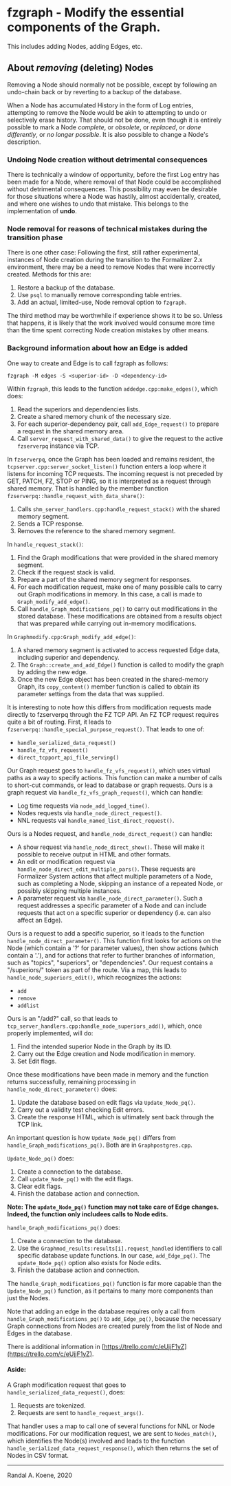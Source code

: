 # fzgraph - Modify the essential components of the Graph.

This includes adding Nodes, adding Edges, etc.



## About *removing* (deleting) Nodes

Removing a Node should normally not be possible, except by following an undo-chain back or by reverting to a backup of the database.

When a Node has accumulated History in the form of Log entries, attempting to remove the Node would be akin to attempting to undo or selectively erase history. That should not be done, even though it is entirely possible to mark a Node *complete*, or *obsolete*, or *replaced*, or *done differently*, or *no longer possible*. It is also possible to change a Node's description.

### Undoing Node creation without detrimental consequences

There is technically a window of opportunity, before the first Log entry has been made for a Node, where removal of that Node could be accomplished without detrimental consequences. This possibility may even be desirable for those situations where a Node was hastily, almost accidentally, created, and where one wishes to undo that mistake. This belongs to the implementation of **undo**.

### Node removal for reasons of technical mistakes during the transition phase

There is one other case: Following the first, still rather experimental, instances of Node creation during the transition to the Formalizer 2.x environment, there may be a need to remove Nodes that were incorrectly created. Methods for this are:

1. Restore a backup of the database.
2. Use `psql` to manually remove corresponding table entries.
3. Add an actual, limited-use, Node removal option to `fzgraph`.

The third method may be worthwhile if experience shows it to be so. Unless that happens, it is likely that the work involved would consume more time than the time spent correcting Node creation mistakes by other means.

### Background information about how an Edge is added

One way to create and Edge is to call fzgraph as follows:

`fzgraph -M edges -S <superior-id> -D <dependency-id>`

Within `fzgraph`, this leads to the function `addedge.cpp:make_edges()`,
which does:

1. Read the superiors and dependencies lists.
2. Create a shared memory chunk of the necessary size.
3. For each superior-dependency pair, call `add_Edge_request()` to
   prepare a request in the shared memory area.
4. Call `server_request_with_shared_data()` to give the request to
   the active `fzserverpq` instance via TCP.

In `fzserverpq`, once the Graph has been loaded and remains resident,
the `tcpserver.cpp:server_socket_listen()` function enters a loop where
it listens for incoming TCP requests. The incoming request is not
preceded by GET, PATCH, FZ, STOP or PING, so it is interpreted as
a request through shared memory. That is handled by the member function
`fzserverpq::handle_request_with_data_share()`:

1. Calls `shm_server_handlers.cpp:handle_request_stack()` with the
   shared memory segment.
2. Sends a TCP response.
3. Removes the reference to the shared memory segment.

In `handle_request_stack()`:

1. Find the Graph modifications that were provided in the shared
   memory segment.
2. Check if the request stack is valid.
3. Prepare a part of the shared memory segment for responses.
4. For each modification request, make one of many possible calls to
   carry out Graph modifications in memory. In this case, a call is
   made to `Graph_modify_add_edge()`.
5. Call `handle_Graph_modifications_pq()` to carry out modifications
   in the stored database. These modifications are obtained from a
   results object that was prepared while carrying out in-memory
   modifications.

In `Graphmodify.cpp:Graph_modify_add_edge()`:

1. A shared memory segment is activated to access requested Edge data,
   including superior and dependency.
2. The `Graph::create_and_add_Edge()` function is called to modify the
   graph by adding the new edge.
3. Once the new Edge object has been created in the shared-memory
   Graph, its `copy_content()` member function is called to obtain its
   parameter settings from the data that was supplied.

It is interesting to note how this differs from modification requests
made directly to fzserverpq through the FZ TCP API. An FZ TCP request
requires quite a bit of routing. First, it leads to
`fzserverpq::handle_special_purpose_request()`. That leads to
one of:

- `handle_serialized_data_request()`
- `handle_fz_vfs_request()`
- `direct_tcpport_api_file_serving()`

Our Graph request goes to `handle_fz_vfs_request()`, which uses virtual
paths as a way to specify actions. This function can make a number of
calls to short-cut commands, or lead to database or graph requests. Ours
is a graph request via `handle_fz_vfs_graph_request()`, which can handle:

- Log time requests via `node_add_logged_time()`.
- Nodes requests via `handle_node_direct_request()`.
- NNL requests vai `handle_named_list_direct_request()`.

Ours is a Nodes request, and `handle_node_direct_request()` can handle:

- A show request via `handle_node_direct_show()`. These will make it possible
  to receive output in HTML and other formats.
- An edit or modification request via `handle_node_direct_edit_multiple_pars()`.
  These requests are Formalizer System actions that affect multiple parameters
  of a Node, such as completing a Node, skipping an instance of a repeated
  Node, or possibly skipping multiple instances.
- A parameter request via `handle_node_direct_parameter()`. Such a request
  addresses a specific parameter of a Node and can include requests that act
  on a specific superior or dependency (i.e. can also affect an Edge).

Ours is a request to add a specific superior, so it leads to the function
`handle_node_direct_parameter()`. This function first looks for actions on
the Node (which contain a '?' for parameter values), then show actions
(which contain a '.'), and for actions that refer to further branches of
information, such as "topics", "superiors", or "dependencies". Our request
contains a "/superiors/" token as part of the route. Via a map, this leads
to `handle_node_superiors_edit()`, which recognizes the actions:

- `add`
- `remove`
- `addlist`

Ours is an "/add?" call, so that leads to
`tcp_server_handlers.cpp:handle_node_superiors_add()`, which, once properly
implemented, will do:

1. Find the intended superior Node in the Graph by its ID.
2. Carry out the Edge creation and Node modification in memory.
3. Set Edit flags.

Once these modifications have been made in memory and the function returns
successfully, remaining processing in `handle_node_direct_parameter()` does:

1. Update the database based on edit flags via `Update_Node_pq()`.
2. Carry out a validity test checking Edit errors.
3. Create the response HTML, which is ultimately sent back through the TCP
   link.

An important question is how `Update_Node_pq()` differs from
`handle_Graph_modifications_pq()`. Both are in `Graphpostgres.cpp`.

`Update_Node_pq()` does:

1. Create a connection to the database.
2. Call `update_Node_pq()` with the edit flags.
3. Clear edit flags.
4. Finish the database action and connection.

**Note: The `update_Node_pq()` function may not take care of Edge changes.
Indeed, the function only includees calls to Node edits.**

`handle_Graph_modifications_pq()` does:

1. Create a connection to the database.
2. Use the `Graphmod_results:results[i].request_handled` identifiers to
   call specific database update functions. In our case, `add_Edge_pq()`.
   The `update_Node_pq()` option also exists for Node edits.
3. Finish the database action and connection.

The `handle_Graph_modifications_pq()` function is far more capable than
the `Update_Node_pq()` function, as it pertains to many more components
than just the Nodes.

Note that adding an edge in the database requires only a call from
`handle_Graph_modifications_pq()` to `add_Edge_pq()`, because the
necessary Graph connections from Nodes are created purely from the list
of Node and Edges in the database.

There is additional information in [https://trello.com/c/eUjjF1yZ](https://trello.com/c/eUjjF1yZ).

#### Aside:

A Graph modification request that goes to `handle_serialized_data_request()`,
does:

1. Requests are tokenized.
2. Requests are sent to `handle_request_args()`.

That handler uses a map to call one of several functions for NNL or Node
modifications. For our modification request, we are sent to `Nodes_match()`,
which identifies the Node(s) involved and leads to the function
`handle_serialized_data_request_response()`, which then returns the set of
Nodes in CSV format.



-----

Randal A. Koene, 2020
